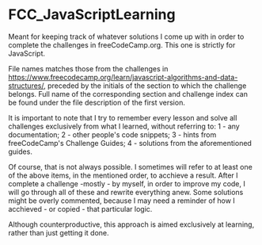 # FCC_JavaScriptLearning
Meant for keeping track of whatever solutions I come up with in order to complete the challenges in freeCodeCamp.org. This one is strictly for JavaScript.

File names matches those from the challenges in https://www.freecodecamp.org/learn/javascript-algorithms-and-data-structures/, preceded by the initials of the section to which the challenge belongs. Full name of the corresponding section and challenge index can be found under the file description of the first version.

It is important to note that I try to remember every lesson and solve all challenges exclusively from what I learned, without referring to:
  1 - any documentation;
  2 - other people's code snippets;
  3 - hints from freeCodeCamp's Challenge Guides;
  4 - solutions from the aforementioned guides.
  
Of course, that is not always possible. I sometimes will refer to at least one of the above items, in the mentioned order, to acchieve a result. After I complete a challenge -mostly - by myself, in order to improve my code, I will go through all of these and rewrite everything anew. Some solutions might be overly commented, because I may need a reminder of how I acchieved - or copied - that particular logic.

Although counterproductive, this approach is aimed exclusively at learning, rather than just getting it done. 
